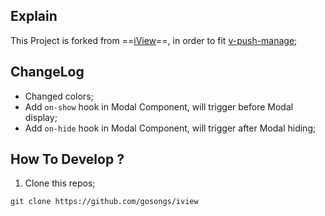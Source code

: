 ## Explain
This Project is forked from ==[iView](https://github.com/iview/iview)==, in order to fit [v-push-manage](http://10.0.12.104/jason.liu/v-push-manage);

## ChangeLog
+ Changed colors;
+ Add `on-show` hook in Modal Component, will trigger before Modal display;
+ Add `on-hide` hook in Modal Component, will trigger after Modal hiding;

## How To Develop ?
1. Clone this repos;
```
git clone https://github.com/gosongs/iview
```